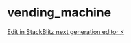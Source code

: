 # vending_machine

[Edit in StackBlitz next generation editor ⚡️](https://stackblitz.com/~/github.com/oludayoadeoye/vending_machine)